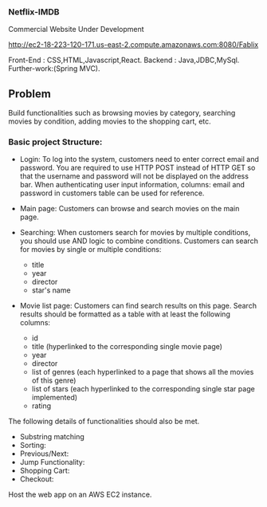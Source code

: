 ### Netflix-IMDB
Commercial Website Under Development

http://ec2-18-223-120-171.us-east-2.compute.amazonaws.com:8080/Fablix

Front-End : CSS,HTML,Javascript,React.
Backend : Java,JDBC,MySql.
Further-work:(Spring MVC).

## Problem
Build functionalities such as browsing movies by category, searching movies by condition, adding movies to the shopping cart, etc. 

### Basic project Structure:
- Login: To log into the system, customers need to enter correct email and password. You are required to use HTTP POST instead of HTTP GET so that the username and password will not be displayed on the address bar. When authenticating user input information, columns: email and password in customers table can be used for reference.
- Main page: Customers can browse and search movies on the main page.
- Searching: When customers search for movies by multiple conditions, you should use AND logic to combine conditions. Customers can search for movies by single or multiple conditions:
	- title
	- year
	- director
	- star's name

- Movie list page: Customers can find search results on this page. Search results should be formatted as a table with at least the following columns:
	- id
	- title (hyperlinked to the corresponding single movie page)
	- year
	- director
	- list of genres (each hyperlinked to a page that shows all the movies of this genre)
	- list of stars (each hyperlinked to the corresponding single star page implemented)
	- rating

The following details of functionalities should also be met.
- Substring matching
- Sorting: 
- Previous/Next: 
- Jump Functionality:
- Shopping Cart:
- Checkout: 

Host the web app on an AWS EC2 instance.



